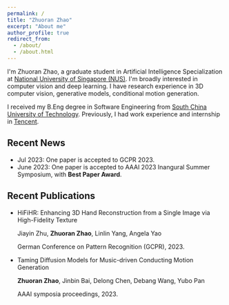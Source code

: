 ```yaml
---
permalink: /
title: "Zhuoran Zhao"
excerpt: "About me"
author_profile: true
redirect_from: 
  - /about/
  - /about.html
---
```


I'm Zhuoran Zhao, a graduate student in Artificial Intelligence Specialization at [National University of Singapore (NUS)](https://nus.edu.sg/). I'm broadly interested in computer vision and deep learning. I have research experience in 3D computer vision, generative models, conditional motion generation.

I received my B.Eng degree in Software Engineering from [South China University of Technology](https://www.scut.edu.cn/en/). Previously, I had work experience and internship in [Tencent](https://www.tencent.com/en-us/).

## Recent News
- Jul 2023: One paper is accepted to GCPR 2023.
- June 2023: One paper is accepted to AAAI 2023 Inangural Summer Symposium, with **Best Paper Award**.

## Recent Publications
- HiFiHR: Enhancing 3D Hand Reconstruction from a Single Image via High-Fidelity Texture

  Jiayin Zhu, **Zhuoran Zhao**, Linlin Yang, Angela Yao
  
  German Conference on Pattern Recognition (GCPR), 2023.

- Taming Diffusion Models for Music-driven
Conducting Motion Generation

  **Zhuoran Zhao**, Jinbin Bai, Delong Chen, Debang Wang, Yubo Pan
  
  AAAI symposia proceedings, 2023.
